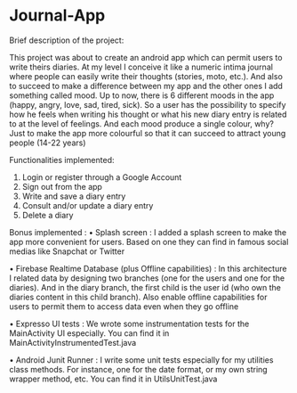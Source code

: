# Journal-App
Brief description of the project:

This project was about to create an android app which can permit users to write theirs diaries. 
At my level I conceive it like a numeric intima journal where people can easily write their thoughts (stories, moto, etc.). And also to succeed to make a difference between my app and the other ones I add something called mood. Up to now, there is 6 different moods in the app (happy, angry, love, sad, tired, sick). So a user has the possibility to specify how he feels when writing his thought or what his new diary entry is related to at the level of feelings. And each mood produce a single colour, why? Just to make the app more colourful so that it can succeed to attract young people (14-22 years)

Functionalities implemented:

1.	Login or register through a Google Account
2.	Sign out from the app
3.	Write and save a diary entry
4.	Consult and/or update a diary entry
5.	Delete a diary

Bonus implemented :
•	Splash screen :
I added a splash screen to make the app more convenient for users. Based on one they can find in famous social medias like Snapchat or Twitter

•	Firebase Realtime Database (plus Offline capabilities) :
In this architecture I related data by designing two branches (one for the users and one for the diaries). And in the diary branch, the first child is the user id (who own the diaries content in this child branch). Also enable offline capabilities for users to permit them to access data even when they go offline

•	Expresso UI tests :
We wrote some instrumentation tests for the MainActivity UI especially. You can find it in MainActivityInstrumentedTest.java 

•	Android Junit Runner :
I write some unit tests especially for my utilities class methods. For instance, one for the date format, or my own string wrapper method, etc. You can find it in UtilsUnitTest.java
